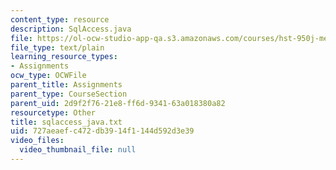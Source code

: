 ```yaml
---
content_type: resource
description: SqlAccess.java
file: https://ol-ocw-studio-app-qa.s3.amazonaws.com/courses/hst-950j-medical-computing-spring-2003/727aeaefc472db3914f1144d592d3e39_sqlaccess_java.txt
file_type: text/plain
learning_resource_types:
- Assignments
ocw_type: OCWFile
parent_title: Assignments
parent_type: CourseSection
parent_uid: 2d9f2f76-21e8-ff6d-9341-63a018380a82
resourcetype: Other
title: sqlaccess_java.txt
uid: 727aeaef-c472-db39-14f1-144d592d3e39
video_files:
  video_thumbnail_file: null
---
```

